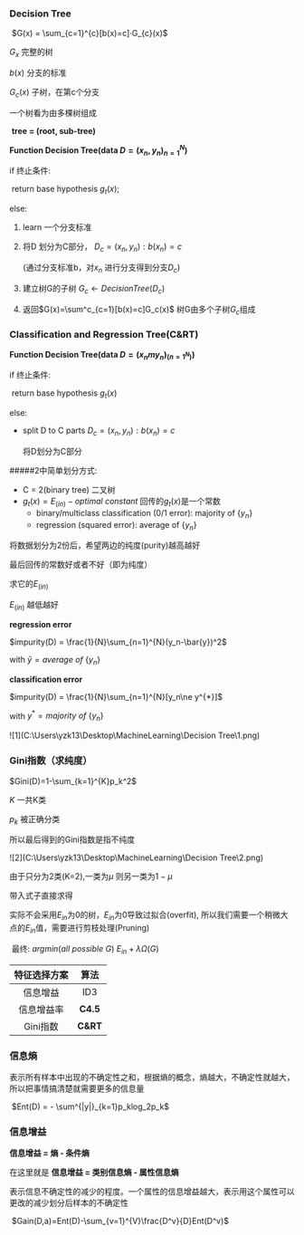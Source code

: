 ### Decision Tree

​						$G(x) = \sum_{c=1}^{c}[b(x)=c]·G_{c}(x)$

$G_{x}$ 完整的树

$b(x)$ 分支的标准

$G_c(x)$ 子树，在第c个分支

一个树看为由多棵树组成

​							**tree = (root, sub-tree)**




**Function Decision Tree(data $D = {(x_n,y_n)}^{N}_{n=1}$)**

if 终止条件:

​	return base hypothesis $g_t(x)$;

else:

1. learn 一个分支标准

2. 将D 划分为C部分， $D_c={(x_n,y_n):b(x_n)=c}$ 

   (通过分支标准b，对$x_n$ 进行分支得到分支$D_c$)

3. 建立树G的子树 $G_c \leftarrow DecisionTree(D_c)$ 

4. 返回$G(x)=\sum^c_{c=1}[b(x)=c]G_c(x)$  树G由多个子树$G_c$组成



### Classification and Regression Tree(C&RT)

**Function Decision Tree(data $D={(x_nmy_n)}_(n=1^N)$)**

if 终止条件:

​	return base hypothesis $g_t(x)$

else:

- split D to C parts $D_c={(x_n, y_n):b(x_n)=c}$ 	

  将D划分为C部分

#####2中简单划分方式:

- C = 2(binary tree) 二叉树
- $g_t(x) = E_(in)-optimal \  constant$    回传的$g_t(x)$是一个常数
  - binary/multiclass classification (0/1 error): majority of {$y_n$}
  - regression (squared error): average of $\{y_n\}$



将数据划分为2份后，希望两边的纯度(purity)越高越好

最后回传的常数好或者不好（即为纯度）

求它的$E_(in)$

$E_(in)$  越低越好

**regression error**

$impurity(D) = \frac{1}{N}\sum_{n=1}^{N}(y_n-\bar{y})^2$

with $\bar{y} = average\ of\ \{y_n\}$

**classification error**

$impurity(D) = \frac{1}{N}\sum_{n=1}^{N}[y_n\ne y^{*}]$

with $y^{*}=majority\ of\ \{y_n\}$

![1](C:\Users\yzk13\Desktop\MachineLearning\Decision Tree\1.png)



### Gini指数（求纯度）

$Gini(D)=1-\sum_{k=1}^{K}p_k^2$

$K$ 一共K类

$p_k$  被正确分类

所以最后得到的Gini指数是指不纯度



![2](C:\Users\yzk13\Desktop\MachineLearning\Decision Tree\2.png)

由于只分为2类(K=2),一类为$\mu$ 则另一类为$1-\mu$

带入式子直接求得



实际不会采用$E_{in}$为0的树，$E_{in}$为0导致过拟合(overfit), 所以我们需要一个稍微大点的$E_{in}$值，需要进行剪枝处理(Pruning)

​						最终: $argmin( all\ possible\ G)\ E_{in}+\lambda\Omega(G)$

 



| 特征选择方案 |    算法    |
| :----: | :------: |
|  信息增益  |   ID3    |
| 信息增益率  | **C4.5** |
| Gini指数 | **C&RT** |





### 信息熵

表示所有样本中出现的不确定性之和，根据熵的概念，熵越大，不确定性就越大，所以把事情搞清楚就需要更多的信息量

​							$Ent(D) = - \sum^{|y|}_{k=1}p_klog_2p_k$

### 信息增益

**信息增益 = 熵 - 条件熵**

在这里就是  **信息增益 = 类别信息熵 - 属性信息熵**

表示信息不确定性的减少的程度。一个属性的信息增益越大，表示用这个属性可以更改的减少划分后样本的不确定性

​						$Gain(D,a)=Ent(D)-\sum_{v=1}^{V}\frac{D^v}{D}Ent(D^v)$




























